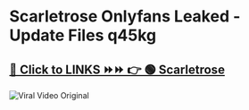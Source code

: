 
 # Scarletrose Onlyfans Leaked - Update Files q45kg

## <h2><a href="https://clipsfans.com/Scarletrose&ref=git">🔗 Click to LINKS ⏩⏩ 👉 🟢 Scarletrose </a></h2>

<a href="https://clipsfans.com/Scarletrose&ref=git" rel="nofollow" data-target="animated-image.originalLink"><img src="https://i.ibb.co.com/xMMVF88/686577567.gif" alt="Viral Video Original" style="max-width: 100%; display: inline-block;" data-target="animated-image.originalImage"></a>

